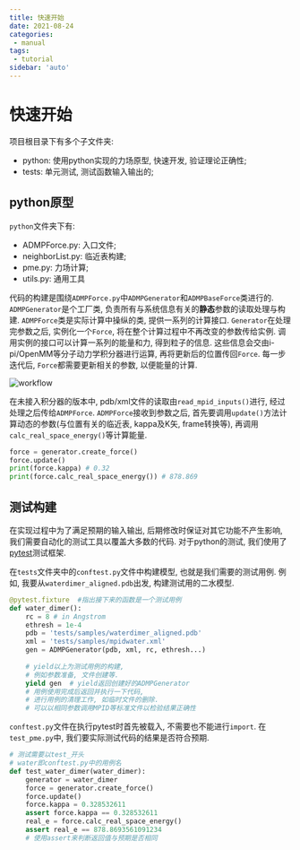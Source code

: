 ```yaml
---
title: 快速开始
date: 2021-08-24
categories:
 - manual
tags:
 - tutorial
sidebar: 'auto'
---
```


# 快速开始

项目根目录下有多个子文件夹:

* python: 使用python实现的力场原型, 快速开发, 验证理论正确性;
* tests: 单元测试, 测试函数输入输出的;

## python原型

`python`文件夹下有:

* ADMPForce.py: 入口文件;
* neighborList.py: 临近表构建;
* pme.py: 力场计算;
* utils.py: 通用工具

代码的构建是围绕`ADMPForce.py`中`ADMPGenerator`和`ADMPBaseForce`类进行的. `ADMPGenerator`是个工厂类, 负责所有与系统信息有关的**静态**参数的读取处理与构建. `ADMPForce`类是实际计算中操纵的类, 提供一系列的计算接口. `Generator`在处理完参数之后, 实例化一个`Force`, 将在整个计算过程中不再改变的参数传给实例. 调用实例的接口可以计算一系列的能量和力, 得到粒子的信息. 这些信息会交由i-pi/OpenMM等分子动力学积分器进行运算, 再将更新后的位置传回`Force`. 每一步迭代后, `Force`都需要更新相关的参数, 以便能量的计算. 

![workflow](\workflow.png)

在未接入积分器的版本中, pdb/xml文件的读取由`read_mpid_inputs()`进行, 经过处理之后传给`ADMPForce`. `ADMPForce`接收到参数之后, 首先要调用`update()`方法计算动态的参数(与位置有关的临近表, kappa及K矢, frame转换等), 再调用`calc_real_space_energy()`等计算能量. 

```python
force = generator.create_force()
force.update()
print(force.kappa) # 0.32
print(force.calc_real_space_energy()) # 878.869
```

## 测试构建

在实现过程中为了满足预期的输入输出, 后期修改时保证对其它功能不产生影响, 我们需要自动化的测试工具以覆盖大多数的代码. 对于python的测试, 我们使用了[pytest](https://docs.pytest.org/en/6.2.x/index.html)测试框架.

在`tests`文件夹中的`conftest.py`文件中构建模型, 也就是我们需要的测试用例. 例如, 我要从`waterdimer_aligned.pdb`出发, 构建测试用的二水模型.

```python
@pytest.fixture  #指出接下来的函数是一个测试用例
def water_dimer():
    rc = 8 # in Angstrom
    ethresh = 1e-4
    pdb = 'tests/samples/waterdimer_aligned.pdb'
    xml = 'tests/samples/mpidwater.xml'
    gen = ADMPGenerator(pdb, xml, rc, ethresh...)    
    
    # yield以上为测试用例的构建,
    # 例如参数准备, 文件创建等.
    yield gen  # yield返回创建好的ADMPGenerator
    # 用例使用完成后返回并执行一下代码,
    # 进行用例的清理工作, 如临时文件的删除.
    # 可以以相同参数调用MPID等标准文件以检验结果正确性
```
`conftest.py`文件在执行pytest时首先被载入, 不需要也不能进行`import`. 在`test_pme.py`中, 我们要实际测试代码的结果是否符合预期. 

```python
# 测试需要以test_开头
# water即conftest.py中的用例名
def test_water_dimer(water_dimer):
    generator = water_dimer
    force = generator.create_force()
    force.update()
    force.kappa = 0.328532611
    assert force.kappa == 0.328532611
    real_e = force.calc_real_space_energy()
    assert real_e == 878.8693561091234
    # 使用assert来判断返回值与预期是否相同
```